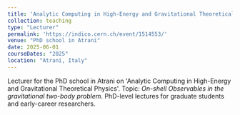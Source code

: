 ```yaml
---
title: 'Analytic Computing in High-Energy and Gravitational Theoretical Physics'
collection: teaching
type: "Lecturer"
permalink: 'https://indico.cern.ch/event/1514553/'
venue: "PhD school in Atrani"
date: 2025-06-01
courseDates: "2025"
location: "Atrani, Italy"
---
```

Lecturer for the PhD school in Atrani on 'Analytic Computing in High-Energy and Gravitational Theoretical Physics'. Topic: <i>On-shell Observables in the gravitational two-body problem</i>. PhD-level lectures for graduate students and early-career researchers.

